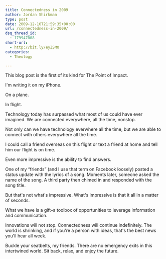 ```yaml
---
title: Connectedness in 2009
author: Jordan Shirkman
type: post
date: 2009-12-16T21:59:35+00:00
url: /connectedness-in-2009/
dsq_thread_id:
  - 179947008
short-url:
  - http://bit.ly/eyZSMO
categories:
  - Theology

---
```

This blog post is the first of its kind for The Point of Impact.

I'm writing it on my iPhone.

On a plane.

In flight.

Technology today has surpassed what most of us could have ever imagined. We are connected everywhere, all the time, nonstop.

Not only can we have technology everwhere all the time, but we are able to connect with others everywhere all the time.

I could call a friend overseas on this flight or text a friend at home and tell him our flight is on time.

Even more impressive is the ability to find answers.

One of my &#8220;friends&#8221; (and I use that term on Facebook loosely) posted a status update with the lyrics of a song. Moments later, someone asked the name of the song. A third party then chimed in and responded with the song title.

But that's not what's impressive. What's impressive is that it all in a matter of seconds.

What we have is a gift&#8211;a toolbox of opportunities to leverage information and communication.

Innovations will not stop. Connectedness will continue indefinitely. The world is shrinking, and if you're a person with ideas, that's the best news you'll hear all week.

Buckle your seatbelts, my friends. There are no emergency exits in this intertwined world. Sit back, relax, and enjoy the future.